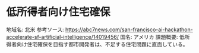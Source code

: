 # 低所得者向け住宅確保

地域名: 北米
参考ソース: https://abc7news.com/san-francisco-ai-hackathon-accelerate-sf-artificial-intelligence/14019456/
国名: アメリカ
課題概要: 低所得者向け住宅確保を目指す都市開発者は、不足する住宅問題に直面している。